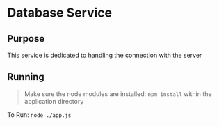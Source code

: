 # Database Service

## Purpose

This service is dedicated to handling the connection with the server

## Running

> Make sure the node modules are installed: `npm install` within the application directory

To Run: `node ./app.js`
